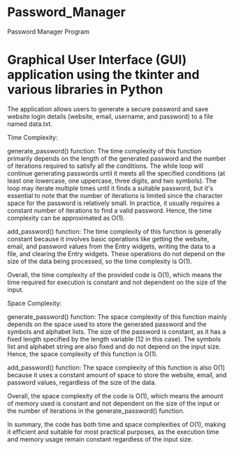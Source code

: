 # Password_Manager
Password Manager Program

# Graphical User Interface (GUI) application using the tkinter and various libraries in Python

The application allows users to generate a secure password and save website login details (website, email, username, and password) to a file named data.txt.

Time Complexity:

generate_password() function: The time complexity of this function primarily depends on the length of the generated password and the number of iterations required to satisfy all the conditions. The while loop will continue generating passwords until it meets all the specified conditions (at least one lowercase, one uppercase, three digits, and two symbols). The loop may iterate multiple times until it finds a suitable password, but it's essential to note that the number of iterations is limited since the character space for the password is relatively small. In practice, it usually requires a constant number of iterations to find a valid password. Hence, the time complexity can be approximated as O(1).

add_password() function: The time complexity of this function is generally constant because it involves basic operations like getting the website, email, and password values from the Entry widgets, writing the data to a file, and clearing the Entry widgets. These operations do not depend on the size of the data being processed, so the time complexity is O(1).

Overall, the time complexity of the provided code is O(1), which means the time required for execution is constant and not dependent on the size of the input.


Space Complexity:

generate_password() function: The space complexity of this function mainly depends on the space used to store the generated password and the symbols and alphabet lists. The size of the password is constant, as it has a fixed length specified by the length variable (12 in this case). The symbols list and alphabet string are also fixed and do not depend on the input size. Hence, the space complexity of this function is O(1).

add_password() function: The space complexity of this function is also O(1) because it uses a constant amount of space to store the website, email, and password values, regardless of the size of the data.

Overall, the space complexity of the code is O(1), which means the amount of memory used is constant and not dependent on the size of the input or the number of iterations in the generate_password() function.

In summary, the code has both time and space complexities of O(1), making it efficient and suitable for most practical purposes, as the execution time and memory usage remain constant regardless of the input size.

